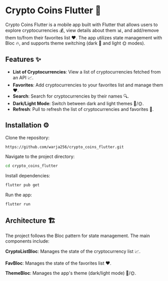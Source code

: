 # **Crypto Coins Flutter** 🚀

Crypto Coins Flutter is a mobile app built with Flutter that allows users to explore cryptocurrencies 💰, view details about them 📊, and add/remove them to/from their favorites list ❤️. The app utilizes state management with Bloc 🔥, and supports theme switching (dark 🌙 and light 🌞 modes).

## **Features** ✨

- **List of Cryptocurrencies**: View a list of cryptocurrencies fetched from an API 📈.
- **Favorites**: Add cryptocurrencies to your favorites list and manage them ❤️.
- **Search**: Search for cryptocurrencies by their names 🔍.
- **Dark/Light Mode**: Switch between dark and light themes 🌚/🌞.
- **Refresh**: Pull to refresh the list of cryptocurrencies and favorites 🔄.

## **Installation** ⚙️

Clone the repository:

```bash
https://github.com/warja256/crypto_coins_flutter.git
```

Navigate to the project directory:
```bash
cd crypto_coins_flutter
```

Install dependencies:
```bash
flutter pub get
```

Run the app:
```bash
flutter run
```

## **Architecture** 🏗️

The project follows the Bloc pattern for state management. The main components include:

**CryptoListBloc**: Manages the state of the cryptocurrency list 📈.

**FavBloc**: Manages the state of the favorites list ❤️.

**ThemeBloc**: Manages the app's theme (dark/light mode) 🌙/🌞.